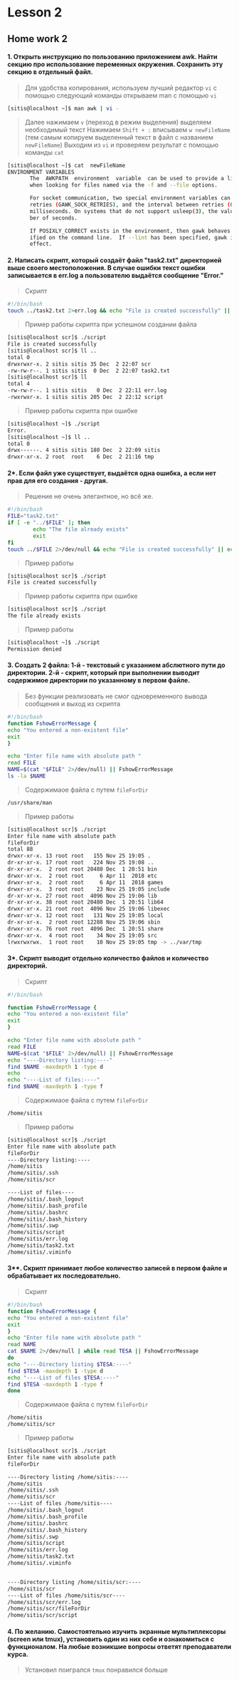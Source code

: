 # Lesson 2

## Home work 2

#### 1. Открыть инструкцию по пользованию приложением awk. Найти секцию про использование переменных окружения. Сохранить эту секцию в отдельный файл.

> Для удобства копирования, используем лучший редактор `vi` с помощью следующий команды открываем man с помощью `vi`
```bash
[sitis@localhost ~]$ man awk | vi -
```
> Далее нажимаем `v` (переход в режим выделения) выделяем необходимый текст 
> Нажимаем `Shift + :` вписываем `w newFileName` (тем самым копируем выделенный текст в файл с названием `newFileName`)
> Выходим из `vi` и проверяем результат с помощью команды `cat`
```bash
[sitis@localhost ~]$ cat  newFileName
ENVIRONMENT VARIABLES
       The  AWKPATH  environment  variable  can be used to provide a list of directories that gawk searches
       when looking for files named via the -f and --file options.

       For socket communication, two special environment variables can be used to  control  the  number  of
       retries (GAWK_SOCK_RETRIES), and the interval between retries (GAWK_MSEC_SLEEP).  The interval is in
       milliseconds. On systems that do not support usleep(3), the value is rounded up to an integral  num‐
       ber of seconds.

       If POSIXLY_CORRECT exists in the environment, then gawk behaves exactly as if --posix had been spec‐
       ified on the command line.  If --lint has been specified, gawk issues  a  warning  message  to  this
       effect.
```

#### 2. Написать скрипт, который создаёт файл "task2.txt" директорией выше своего местоположения. В случае ошибки текст ошибки записывается в err.log а пользователю выдаётся сообщение "Error."
> Скрипт
```bash
#!/bin/bash
touch ../task2.txt 2>err.log && echo "File is created successfully" || echo "Error."
```
> Пример работы скрипта при успешном создании файла
```bash
[sitis@localhost scr]$ ./script
File is created successfully
[sitis@localhost scr]$ ll ..
total 0
drwxrwxr-x. 2 sitis sitis 35 Dec  2 22:07 scr
-rw-rw-r--. 1 sitis sitis  0 Dec  2 22:07 task2.txt
[sitis@localhost scr]$ ll
total 4
-rw-rw-r--. 1 sitis sitis   0 Dec  2 22:11 err.log
-rwxrwxr-x. 1 sitis sitis 205 Dec  2 22:12 script
```
> Пример работы скрипта при ошибке
```bash
[sitis@localhost ~]$ ./script
Error.
[sitis@localhost ~]$ ll ..
total 0
drwx------. 4 sitis sitis 180 Dec  2 22:09 sitis
drwxr-xr-x. 2 root  root    6 Dec  2 21:16 tmp
```
#### 2*. Если файл уже существует, выдаётся одна ошибка, а если нет прав для его создания - другая.
> Решение не очень элегантное, но всё же.
```bash
#!/bin/bash
FILE="task2.txt"
if [ -e "../$FILE" ]; then
        echo "The file already exists"
        exit
fi
touch ../$FILE 2>/dev/null && echo "File is created successfully" || echo "Permission denied"
```
> Пример работы
```bash
[sitis@localhost scr]$ ./script
File is created successfully
```
> Пример работы скрипта при ошибке
```bash
[sitis@localhost scr]$ ./script
The file already exists
```
> Пример работы
```bash
[sitis@localhost ~]$ ./script
Permission denied
```
#### 3. Создать 2 файла: 1-й - текстовый с указанием абслютного пути до директории. 2-й - скрипт, который при выполнении выводит содержимое директории по указанному в первом файле.
> Без функции реализовать не смог одновременного вывода сообщения и выход из скрипта 
```bash
#!/bin/bash
function FshowErrorMessage {
echo "You entered a non-existent file"
exit
}

echo "Enter file name with absolute path "
read FILE
NAME=$(cat "$FILE" 2>/dev/null) || FshowErrorMessage
ls -la $NAME
```
> Содержимаое файла с путем `fileForDir`
```bash
/usr/share/man
```
> Пример работы
```bash
[sitis@localhost scr]$ ./script
Enter file name with absolute path
fileForDir
total 88
drwxr-xr-x. 13 root root   155 Nov 25 19:05 .
dr-xr-xr-x. 17 root root   224 Nov 25 19:08 ..
dr-xr-xr-x.  2 root root 20480 Dec  1 20:51 bin
drwxr-xr-x.  2 root root     6 Apr 11  2018 etc
drwxr-xr-x.  2 root root     6 Apr 11  2018 games
drwxr-xr-x.  3 root root    23 Nov 25 19:05 include
dr-xr-xr-x. 27 root root  4096 Nov 25 19:06 lib
dr-xr-xr-x. 38 root root 20480 Dec  1 20:51 lib64
drwxr-xr-x. 21 root root  4096 Nov 25 19:06 libexec
drwxr-xr-x. 12 root root   131 Nov 25 19:05 local
dr-xr-xr-x.  2 root root 12288 Nov 25 19:06 sbin
drwxr-xr-x. 76 root root  4096 Dec  1 20:51 share
drwxr-xr-x.  4 root root    34 Nov 25 19:05 src
lrwxrwxrwx.  1 root root    10 Nov 25 19:05 tmp -> ../var/tmp
```
#### 3*. Скрипт выводит отдельно количество файлов и количество директорий.
> Скрипт
```bash
#!/bin/bash

function FshowErrorMessage {
echo "You entered a non-existent file"
exit
}

echo "Enter file name with absolute path "
read FILE
NAME=$(cat "$FILE" 2>/dev/null) || FshowErrorMessage
echo "----Directory listing:----"
find $NAME -maxdepth 1 -type d
echo
echo "----List of files:----"
find $NAME -maxdepth 1 -type f
```
> Содержимаое файла с путем `fileForDir`
```bash
/home/sitis
```
> Пример работы
```bash
[sitis@localhost scr]$ ./script
Enter file name with absolute path
fileForDir
----Directory listing:----
/home/sitis
/home/sitis/.ssh
/home/sitis/scr

----List of files----
/home/sitis/.bash_logout
/home/sitis/.bash_profile
/home/sitis/.bashrc
/home/sitis/.bash_history
/home/sitis/.swp
/home/sitis/script
/home/sitis/err.log
/home/sitis/task2.txt
/home/sitis/.viminfo
```
#### 3**. Скрипт принимает любое количество записей в первом файле и обрабатывает их последовательно.
> Скрипт
```bash
#!/bin/bash
function FshowErrorMessage {
echo "You entered a non-existent file"
exit
}
echo "Enter file name with absolute path "
read NAME
cat $NAME 2>/dev/null | while read TESA || FshowErrorMessage
do
echo "----Directory listing $TESA:----"
find $TESA -maxdepth 1 -type d
echo "----List of files $TESA:----"
find $TESA -maxdepth 1 -type f
done
```
> Содержимаое файла с путем `fileForDir`
```bash
/home/sitis
/home/sitis/scr
```
> Пример работы
```bash
[sitis@localhost scr]$ ./script
Enter file name with absolute path
fileForDir

----Directory listing /home/sitis:----
/home/sitis
/home/sitis/.ssh
/home/sitis/scr
----List of files /home/sitis----
/home/sitis/.bash_logout
/home/sitis/.bash_profile
/home/sitis/.bashrc
/home/sitis/.bash_history
/home/sitis/.swp
/home/sitis/script
/home/sitis/err.log
/home/sitis/task2.txt
/home/sitis/.viminfo


----Directory listing /home/sitis/scr:----
/home/sitis/scr
----List of files /home/sitis/scr----
/home/sitis/scr/err.log
/home/sitis/scr/fileForDir
/home/sitis/scr/script
```

#### 4. По желанию. Самостоятельно изучить экранные мультиплексоры (screen или tmux), установить один из них себе и ознакомиться с функционалом. На любые возникшие вопросы ответят преподаватели курса.
> Установил поигрался `tmux` понравился больше
